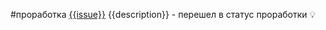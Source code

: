 #проработка 
[{{issue}}](https://st.yandex-team.ru/{{issue}}) {{description}} - перешел в статус проработки 💡